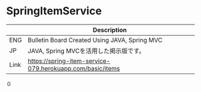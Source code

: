 # SpringItemService
| |Description|
|--|--|
|ENG|Bulletin Board Created Using JAVA, Spring MVC|
|JP|JAVA, Spring MVCを活用した掲示版です。|
|Link|https://spring-item-service-079.herokuapp.com/basic/items|

０
